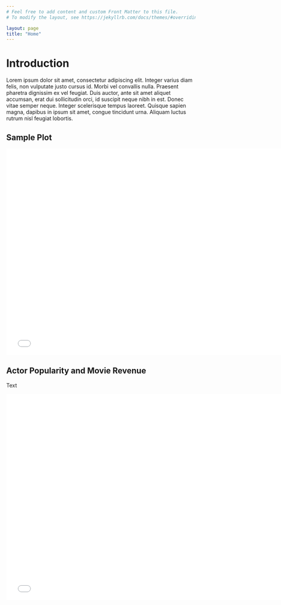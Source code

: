 ```yaml
---
# Feel free to add content and custom Front Matter to this file.
# To modify the layout, see https://jekyllrb.com/docs/themes/#overriding-theme-defaults

layout: page
title: "Home"
---
```


# Introduction
Lorem ipsum dolor sit amet, consectetur adipiscing elit. Integer varius diam felis, non vulputate justo cursus id. Morbi vel convallis nulla. Praesent pharetra dignissim ex vel feugiat. Duis auctor, ante sit amet aliquet accumsan, erat dui sollicitudin orci, id suscipit neque nibh in est. Donec vitae semper neque. Integer scelerisque tempus laoreet. Quisque sapien magna, dapibus in ipsum sit amet, congue tincidunt urna. Aliquam luctus rutrum nisl feugiat lobortis.

## Sample Plot
<iframe src="plots/scatter_popularity_log_revenue.html" width="750" height="550" frameborder="0"> Movie Revenue Scatterplot of average Actor Popularity vs log(Inflation adjusted revenue) by Umbrella Genre</iframe>

## Actor Popularity and Movie Revenue

Text

<iframe src="plots/scatter_popularity_revenue.html" width="750" height="550" frameborder="0"> Movie Revenue Scatterplot of average Actor Popularity vs Inflation adjusted revenue by Umbrella Genre</iframe>
